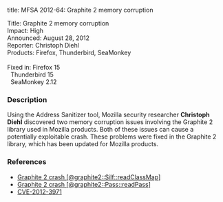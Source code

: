title: MFSA 2012-64: Graphite 2 memory corruption

<p>
<span class="label">Title:</span>      Graphite 2 memory corruption<br/>
<span class="label">Impact:</span>     High<br/>
<span class="label">Announced:</span>  August 28, 2012<br/>
<span class="label">Reporter:</span>   Christoph Diehl<br/>
<span class="label">Products:</span>   Firefox, Thunderbird, SeaMonkey<br/>
<br/>
<span class="label">Fixed in:</span>   Firefox 15<br/>
<span class="label">&#160;</span>      Thunderbird 15<br/>
<span class="label">&#160;</span>      SeaMonkey 2.12<br/>
</p>


<h3>Description</h3>

<p>Using the Address Sanitizer tool, Mozilla security researcher
<strong>Christoph Diehl</strong> discovered two memory corruption issues
involving the Graphite 2 library used in Mozilla products. Both of these issues
can cause a potentially exploitable crash. These problems were fixed in the
Graphite 2 library, which has been updated for Mozilla products.
</p>


<h3>References</h3>

<ul>
  <li><a href="https://bugzilla.mozilla.org/show_bug.cgi?id=753230">
      Graphite 2 crash [@graphite2::Silf::readClassMap]</a></li>
  <li><a href="https://bugzilla.mozilla.org/show_bug.cgi?id=753623">
       Graphite 2 crash [@graphite2::Pass::readPass] </a></li>
  <li><a href="http://cve.mitre.org/cgi-bin/cvename.cgi?name=CVE-2012-3971" class="ex-ref">CVE-2012-3971</a></li>
</ul>



